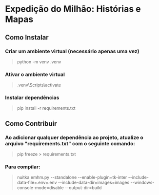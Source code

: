 # Expedição do Milhão: Histórias e Mapas

## Como Instalar

### Criar um ambiente virtual (necessário apenas uma vez)
> python -m venv .venv

### Ativar o ambiente virtual
> .venv\Scripts\activate

### Instalar dependências
> pip install -r requirements.txt

## Como Contribuir

### Ao adicionar qualquer dependência ao projeto, atualize o arquivo "requirements.txt" com o seguinte comando:
> pip freeze > requirements.txt

### Para compilar:
> nuitka emhm.py --standalone --enable-plugin=tk-inter --include-data-file=.env=.env --include-data-dir=images=images --windows-console-mode=disable --output-dir=build
